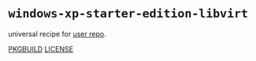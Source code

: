 # `windows-xp-starter-edition-libvirt`

universal recipe for [user repo](../themartiancompany/ur).

[PKGBUILD](PKGBUILD)
[LICENSE](COPYING)
